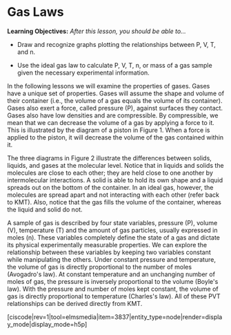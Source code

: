 <div style="float:right;margin:auto"><ebook-button title="PVT Relationships" link="https://genchem.science.psu.edu/12-3-pvt-relationships"></ebook-button></div>

# Gas Laws


**Learning Objectives:** _After this lesson, you should be able to…_

* Draw and recognize graphs plotting the relationships between P, V, T, and n.

* Use the ideal gas law to calculate P, V, T, n, or mass of a gas sample given the necessary experimental information.

In the following lessons we will examine the properties of gases. Gases have a unique set of properties. Gases will assume the shape and volume of their container (i.e., the volume of a gas equals the volume of its container). Gases also exert a force, called pressure (P), against surfaces they contact. Gases also have low densities and are compressible. By compressible, we mean that we can decrease the volume of a gas by applying a force to it. This is illustrated by the diagram of a piston in Figure 1. When a force is applied to the piston, it will decrease the volume of the gas contained within it. 

The three diagrams in Figure 2 illustrate the differences between solids, liquids, and gases at the molecular level. Notice that in liquids and solids the molecules are close to each other; they are held close to one another by intermolecular interactions. A solid is able to hold its own shape and a liquid spreads out on the bottom of the container. In an ideal gas, however, the molecules are spread apart and not interacting with each other (refer back to KMT). Also, notice that the gas fills the volume of the container, whereas the liquid and solid do not. 


A sample of gas is described by four state variables, pressure (P), volume (V), temperature (T) and the amount of gas particles, usually expressed in moles (n). These variables completely define the state of a gas and dictate its physical experimentally measurable properties. We can explore the relationship between these variables by keeping two variables constant while manipulating the others. Under constant pressure and temperature, the volume of gas is directly proportional to the number of moles (Avogadro's law). At constant temperature and an unchanging number of moles of gas, the pressure is inversely proportional to the volume (Boyle's law). With the pressure and number of moles kept constant, the volume of gas is directly proportional to temperature (Charles's law). All of these PVT relationships can be derived directly from KMT.


[ciscode|rev=1|tool=elmsmedia|item=3837|entity_type=node|render=display_mode|display_mode=h5p]
